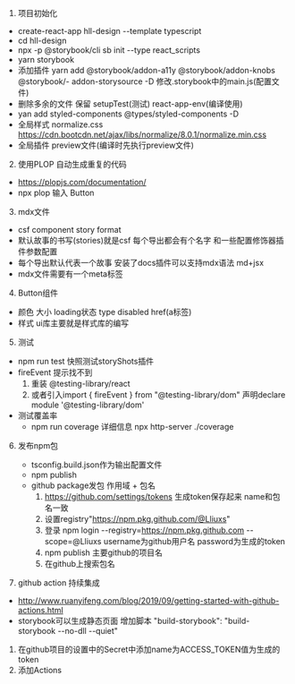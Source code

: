 1. 项目初始化
  - create-react-app  hll-design --template typescript
  - cd hll-design
  - npx -p @storybook/cli sb init --type react_scripts
  - yarn storybook
  - 添加插件 yarn add @storybook/addon-a11y @storybook/addon-knobs @storybook/- addon-storysource -D 修改.storybook中的main.js(配置文件)
  - 删除多余的文件 保留 setupTest(测试) react-app-env(编译使用)
  - yan add styled-components @types/styled-components -D
  - 全局样式 normalize.css  https://cdn.bootcdn.net/ajax/libs/normalize/8.0.1/normalize.min.css
  - 全局插件 preview文件(编译时先执行preview文件)

2. 使用PLOP 自动生成重复的代码
  - https://plopjs.com/documentation/
  - npx plop 输入 Button

3. mdx文件
  - csf component story format
  - 默认故事的书写(stories)就是csf 每个导出都会有个名字 和一些配置修饰器插件参数配置
  - 每个导出默认代表一个故事 安装了docs插件可以支持mdx语法 md+jsx
  - mdx文件需要有一个meta标签

4. Button组件
  - 颜色 大小 loading状态 type disabled href(a标签)
  - 样式 ui库主要就是样式库的编写

5. 测试
  - npm run test 快照测试storyShots插件
  - fireEvent 提示找不到
    1. 重装 @testing-library/react 
    2. 或者引入import { fireEvent } from "@testing-library/dom" 声明declare module '@testing-library/dom'
  - 测试覆盖率
    - npm run coverage 详细信息 npx http-server ./coverage

6. 发布npm包
    - tsconfig.build.json作为输出配置文件
    - npm publish
    - github package发包 作用域 + 包名
      1. https://github.com/settings/tokens 生成token保存起来 name和包名一致
      2. 设置registry"https://npm.pkg.github.com/@Lliuxs"
      3. 登录 npm login --registry=https://npm.pkg.github.com --scope=@Lliuxs
        username为github用户名 password为生成的token
      4. npm publish 主要github的项目名
      5. 在github上搜索包名

7. github action 持续集成
  - http://www.ruanyifeng.com/blog/2019/09/getting-started-with-github-actions.html
  - storybook可以生成静态页面 增加脚本 "build-storybook": "build-storybook --no-dll --quiet"
  1. 在github项目的设置中的Secret中添加name为ACCESS_TOKEN值为生成的token
  2. 添加Actions
